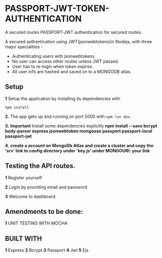 # PASSPORT-JWT-TOKEN-AUTHENTICATION
A secured routes PASSPORT-JWT authentication for secured routes.


A secured authentication using JWT(jsonwebtokens)in Nodejs, with three major specialities -

 * Authenticating users with jsonwebtokens.
 * No user can access other routes unless JWT passed.
 * User has to re-login when token expires.
 * All user info are hashed and saved on to a MONGODB atlas.


## Setup

**1**  Setup the application by installing its dependencies with
```
npm install
```

**2.**  The app gets up and running on port 5000 with ```npm run dev```.

**3.**  **Important** Install some dependencies explicitly **npm install --save bcrypt body-parser express jsonwebtoken mongoose passport passport-local passport-jwt**


**4.**  **create a account on MongoDb Atlas and create a cluster and copy the 'srv' link to config directory under 'key.js' under MONGOURI: your link**

## Testing the API routes.
**1** Register yourself 

**2** Login by providing email and password

**3** Welcome to dashboard.


## Amendments to be done:
**1** UNIT TESTING WITH MOCHA

## BUILT WITH
**1** Express 
**2** Bcrypt
**3** Passport
**4** Jwt
**5** Ejs
